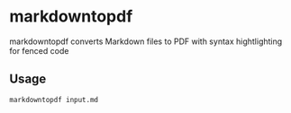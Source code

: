 markdowntopdf
=============

markdowntopdf converts Markdown files to PDF with syntax hightlighting for fenced code

Usage
-----

```sh
markdowntopdf input.md
```